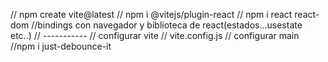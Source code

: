 // npm create vite@latest
// npm i @vitejs/plugin-react
// npm i react react-dom  //bindings con navegador y biblioteca de react(estados...usestate etc..)
// -----------
// configurar vite
// vite.config.js
// configurar main
//npm i just-debounce-it

